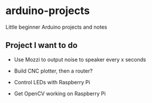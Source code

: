 # arduino-projects
Little beginner Arduino projects and notes


## Project I want to do

* Use Mozzi to output noise to speaker every x seconds

* Build CNC plotter, then a router?

* Control LEDs with Raspberry Pi

* Get OpenCV working on Raspberry Pi
